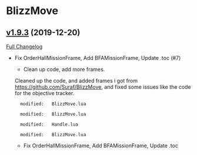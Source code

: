 # BlizzMove

## [v1.9.3](https://github.com/zanony/BlizzMove/tree/v1.9.3) (2019-12-20)
[Full Changelog](https://github.com/zanony/BlizzMove/compare/v1.9.2...v1.9.3)

- Fix OrderHallMissionFrame, Add BFAMissionFrame, Update .toc (#7)  
    * Clean up code, add more frames.  
    Cleaned up the code, and added frames i got from https://github.com/Suraf/BlizzMove, and fixed some issues like the code for the objective tracker.  
    	modified:   BlizzMove.lua  
    	modified:   BlizzMove.lua  
    	modified:   Handle.lua  
    	modified:   BlizzMove.lua  
    * Fix OrderHallMissionFrame, Add BFAMissionFrame, Update .toc  
